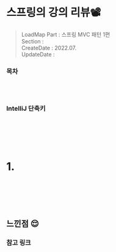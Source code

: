 
# 스프링의 강의 리뷰📽
> LoadMap Part : 스프링 MVC 패턴 1편   
> Section :   
> CreateDate : 2022.07.  
> UpdateDate :

### 목차

<br></br>
### IntelliJ 단축키
<br></br>
<br></br>

# 1.


<br></br>
<br></br>

## 느낀점 😌

### 참고 링크

